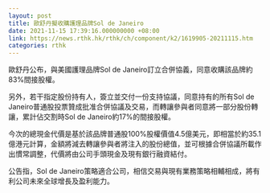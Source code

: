 ```yaml
---
layout: post
title: 歐舒丹擬收購護理品牌Sol de Janeiro
date: 2021-11-15 17:39:16.000000000 +08:00
link: https://news.rthk.hk/rthk/ch/component/k2/1619905-20211115.htm
categories: rthk
---
```


歐舒丹公布，與美國護理品牌Sol de Janeiro訂立合併協義，同意收購該品牌約83%間接股權。

另外，若干指定股份持有人，簽立並交付一份支持協議，同意持有的所有Sol de Janeiro普通股投票贊成批准合併協議及交易，而轉讓參與者同意將一部分股份轉讓，累計佔交割時Sol de Janeiro約17%的間接股權。

今次的總現金代價是基於該品牌普通股100%股權價值4.5億美元，即相當於約35.1億港元計算，金額將減去轉讓參與者將注入的股份總值，並可根據合併協議所載作出慣常調整，代價將由公司手頭現金及現有銀行融資結付。

公告指，Sol de Janeiro策略適合公司，相信交易與現有業務策略相輔相成，將有利公司未來全球增長及盈利能力。
